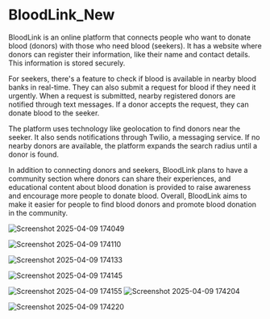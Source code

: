 # BloodLink_New
BloodLink is an online platform that connects people who want to donate blood (donors) with those who need blood (seekers). It has a website where donors can register their information, like their name and contact details. This information is stored securely.

For seekers, there's a feature to check if blood is available in nearby blood banks in real-time. They can also submit a request for blood if they need it urgently. When a request is submitted, nearby registered donors are notified through text messages. If a donor accepts the request, they can donate blood to the seeker.

The platform uses technology like geolocation to find donors near the seeker. It also sends notifications through Twilio, a messaging service. If no nearby donors are available, the platform expands the search radius until a donor is found.

In addition to connecting donors and seekers, BloodLink plans to have a community section where donors can share their experiences, and educational content about blood donation is provided to raise awareness and encourage more people to donate blood. Overall, BloodLink aims to make it easier for people to find blood donors and promote blood donation in the community.


 
![Screenshot 2025-04-09 174049](https://github.com/user-attachments/assets/3e3b2b3d-3262-45b0-a9f2-f5e6354559b7)

![Screenshot 2025-04-09 174110](https://github.com/user-attachments/assets/6150b087-c5f2-4833-803d-c87b857cef2d)

![Screenshot 2025-04-09 174133](https://github.com/user-attachments/assets/dc0cef0e-9dd6-4755-a4b4-cc85fd0aa84b)

![Screenshot 2025-04-09 174145](https://github.com/user-attachments/assets/39ea558f-e3ef-4db1-b0da-7eaa96cb07df)

![Screenshot 2025-04-09 174155](https://github.com/user-attachments/assets/7919ddec-7ae3-4dab-9217-883e60891d1c)
![Screenshot 2025-04-09 174204](https://github.com/user-attachments/assets/7a2dec38-f7b0-4a93-a83d-5abed98c24bb)

![Screenshot 2025-04-09 174220](https://github.com/user-attachments/assets/9f37e7eb-c047-4ee4-9893-13852c58277f)
